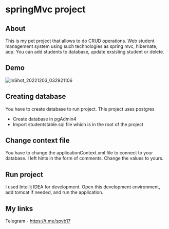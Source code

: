 # springMvc project

## About
This is my pet project that allows to do CRUD operations. Web student management system using such technologies as spring mvc, hibernate, aop. You can add students to database, update exsisting student or delete. 

## Demo
![InShot_20221203_032921106](https://user-images.githubusercontent.com/90541044/205389627-31bad557-1480-436e-a604-e78bfc8d799b.gif)

## Creating database
You have to create database to run project. This project uses postgres

* Create database in pgAdmin4
* Import studentstable.sql file which is in the root of the project

## Change context file
You have to change the applicationContext.xml file to connect to your database. I left hints in the form of comments. Change the values to yours.

## Run project
I used Intellij IDEA for development. Open this development environment, add tomcat if needed, and run the application.

## My links
Telegram - https://t.me/spvb17 

